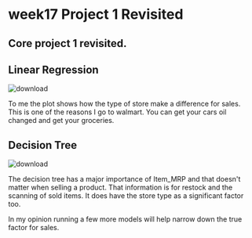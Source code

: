# week17 Project 1 Revisited
 ## Core project 1 revisited.
 
## Linear Regression


![download](https://github.com/Luz-Dobbins/week17-Project-1-Revisited/assets/123646377/50535278-44c2-4c8d-a402-21943c5c65b8)

To me the plot shows how the type of store make a difference for sales. This is one of the reasons I go to walmart. You can get your cars oil changed and get your groceries.

## Decision Tree


![download](https://github.com/Luz-Dobbins/week17-Project-1-Revisited/assets/123646377/a3aa34ae-5aa6-4b31-8c7c-4a5ec42f8684)

The decision tree has a major importance of Item_MRP and that doesn't matter when selling a product. That information is for restock and the scanning of sold items. It does have the store type as a significant factor too.

In my opinion running a few more models will help narrow down the true factor for sales.
